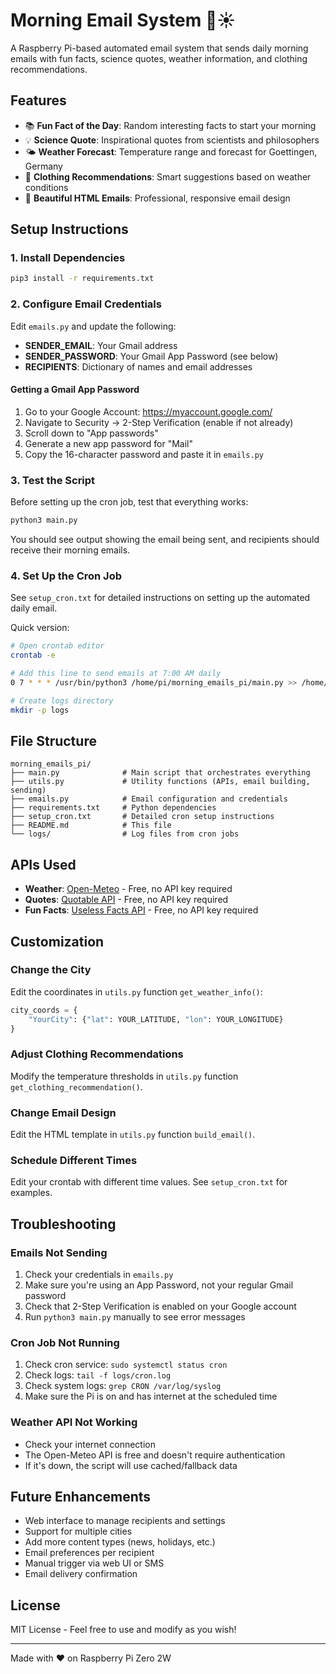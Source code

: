 # Morning Email System 📧☀️

A Raspberry Pi-based automated email system that sends daily morning emails with fun facts, science quotes, weather information, and clothing recommendations.

## Features

- 📚 **Fun Fact of the Day**: Random interesting facts to start your morning
- 💡 **Science Quote**: Inspirational quotes from scientists and philosophers
- 🌤️ **Weather Forecast**: Temperature range and forecast for Goettingen, Germany
- 👔 **Clothing Recommendations**: Smart suggestions based on weather conditions
- 📧 **Beautiful HTML Emails**: Professional, responsive email design

## Setup Instructions

### 1. Install Dependencies

```bash
pip3 install -r requirements.txt
```

### 2. Configure Email Credentials

Edit `emails.py` and update the following:

- **SENDER_EMAIL**: Your Gmail address
- **SENDER_PASSWORD**: Your Gmail App Password (see below)
- **RECIPIENTS**: Dictionary of names and email addresses

#### Getting a Gmail App Password

1. Go to your Google Account: https://myaccount.google.com/
2. Navigate to Security → 2-Step Verification (enable if not already)
3. Scroll down to "App passwords"
4. Generate a new app password for "Mail"
5. Copy the 16-character password and paste it in `emails.py`

### 3. Test the Script

Before setting up the cron job, test that everything works:

```bash
python3 main.py
```

You should see output showing the email being sent, and recipients should receive their morning emails.

### 4. Set Up the Cron Job

See `setup_cron.txt` for detailed instructions on setting up the automated daily email.

Quick version:
```bash
# Open crontab editor
crontab -e

# Add this line to send emails at 7:00 AM daily
0 7 * * * /usr/bin/python3 /home/pi/morning_emails_pi/main.py >> /home/pi/morning_emails_pi/logs/cron.log 2>&1

# Create logs directory
mkdir -p logs
```

## File Structure

```
morning_emails_pi/
├── main.py              # Main script that orchestrates everything
├── utils.py             # Utility functions (APIs, email building, sending)
├── emails.py            # Email configuration and credentials
├── requirements.txt     # Python dependencies
├── setup_cron.txt       # Detailed cron setup instructions
├── README.md            # This file
└── logs/                # Log files from cron jobs
```

## APIs Used

- **Weather**: [Open-Meteo](https://open-meteo.com/) - Free, no API key required
- **Quotes**: [Quotable API](https://github.com/lukePeavey/quotable) - Free, no API key required
- **Fun Facts**: [Useless Facts API](https://uselessfacts.jsph.pl/) - Free, no API key required

## Customization

### Change the City

Edit the coordinates in `utils.py` function `get_weather_info()`:

```python
city_coords = {
    "YourCity": {"lat": YOUR_LATITUDE, "lon": YOUR_LONGITUDE}
}
```

### Adjust Clothing Recommendations

Modify the temperature thresholds in `utils.py` function `get_clothing_recommendation()`.

### Change Email Design

Edit the HTML template in `utils.py` function `build_email()`.

### Schedule Different Times

Edit your crontab with different time values. See `setup_cron.txt` for examples.

## Troubleshooting

### Emails Not Sending

1. Check your credentials in `emails.py`
2. Make sure you're using an App Password, not your regular Gmail password
3. Check that 2-Step Verification is enabled on your Google account
4. Run `python3 main.py` manually to see error messages

### Cron Job Not Running

1. Check cron service: `sudo systemctl status cron`
2. Check logs: `tail -f logs/cron.log`
3. Check system logs: `grep CRON /var/log/syslog`
4. Make sure the Pi is on and has internet at the scheduled time

### Weather API Not Working

- Check your internet connection
- The Open-Meteo API is free and doesn't require authentication
- If it's down, the script will use cached/fallback data

## Future Enhancements

- Web interface to manage recipients and settings
- Support for multiple cities
- Add more content types (news, holidays, etc.)
- Email preferences per recipient
- Manual trigger via web UI or SMS
- Email delivery confirmation

## License

MIT License - Feel free to use and modify as you wish!

---

Made with ❤️ on Raspberry Pi Zero 2W

